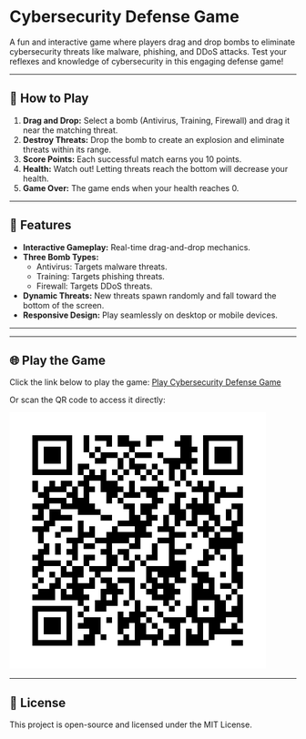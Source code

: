 # Cybersecurity Defense Game

A fun and interactive game where players drag and drop bombs to eliminate cybersecurity threats like malware, phishing, and DDoS attacks. Test your reflexes and knowledge of cybersecurity in this engaging defense game!

---

## 🚀 How to Play
1. **Drag and Drop:** Select a bomb (Antivirus, Training, Firewall) and drag it near the matching threat.
2. **Destroy Threats:** Drop the bomb to create an explosion and eliminate threats within its range.
3. **Score Points:** Each successful match earns you 10 points.
4. **Health:** Watch out! Letting threats reach the bottom will decrease your health.
5. **Game Over:** The game ends when your health reaches 0.

---

## 🌟 Features
- **Interactive Gameplay:** Real-time drag-and-drop mechanics.
- **Three Bomb Types:** 
  - Antivirus: Targets malware threats.
  - Training: Targets phishing threats.
  - Firewall: Targets DDoS threats.
- **Dynamic Threats:** New threats spawn randomly and fall toward the bottom of the screen.
- **Responsive Design:** Play seamlessly on desktop or mobile devices.

---


---

## 🌐 Play the Game
Click the link below to play the game:
[Play Cybersecurity Defense Game](https://riz564.github.io/cybersecurity-defense-game/defense.html)

Or scan the QR code to access it directly:

![QR Code](./cybersecurity_game_qr.png)

---

## 📜 License
This project is open-source and licensed under the MIT License.

